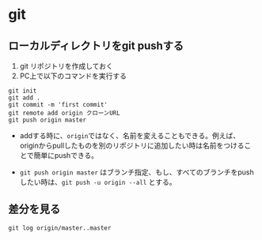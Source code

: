 # git
## ローカルディレクトリをgit pushする
1. git リポジトリを作成しておく
1. PC上で以下のコマンドを実行する
```
git init
git add .
git commit -m 'first commit'
git remote add origin クローンURL
git push origin master 
```

- addする時に、`origin`ではなく、名前を変えることもできる。例えば、originからpullしたものを別のリポジトリに追加したい時は名前をつけることで簡単にpushできる。


- `git push origin master` はブランチ指定、もし、すべてのブランチをpushしたい時は、`git push -u origin --all` とする。

## 差分を見る
```
git log origin/master..master
```
